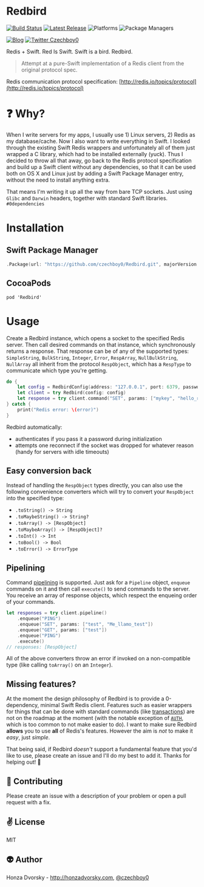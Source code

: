 # Redbird

[![Build Status](https://travis-ci.org/czechboy0/Redbird.svg?branch=master)](https://travis-ci.org/czechboy0/Redbird)
[![Latest Release](https://img.shields.io/github/release/czechboy0/redbird.svg)](https://github.com/czechboy0/redbird/releases/latest)
![Platforms](https://img.shields.io/badge/platforms-Linux%20%7C%20OS%20X%20%7C%20iOS%20%7C%20tvOS%20%7C%20watchOS-blue.svg)
![Package Managers](https://img.shields.io/badge/package%20managers-swiftpm%20%7C%20CocoaPods-yellow.svg)

[![Blog](https://img.shields.io/badge/blog-honzadvorsky.com-green.svg)](http://honzadvorsky.com)
[![Twitter Czechboy0](https://img.shields.io/badge/twitter-czechboy0-green.svg)](http://twitter.com/czechboy0)

Redis + Swift. Red Is Swift. Swift is a bird. Redbird.

> Attempt at a pure-Swift implementation of a Redis client from the original protocol spec.

Redis communication protocol specification: [http://redis.io/topics/protocol](http://redis.io/topics/protocol)

# :question: Why?
When I write servers for my apps, I usually use 1) Linux servers, 2) Redis as my database/cache. Now I also want to write everything in Swift. I looked through the existing Swift Redis wrappers and unfortunately all of them just wrapped a C library, which had to be installed externally (yuck). Thus I decided to throw all that away, go back to the Redis protocol specification and build up a Swift client without any dependencies, so that it can be used both on OS X and Linux just by adding a Swift Package Manager entry, without the need to install anything extra.

That means I'm writing it up all the way from bare TCP sockets. Just using `Glibc` and `Darwin` headers, together with standard Swift libraries. `#0dependencies`

# Installation

## Swift Package Manager

```swift
.Package(url: "https://github.com/czechboy0/Redbird.git", majorVersion: 0)
```

## CocoaPods

```
pod 'Redbird'
```

# Usage
Create a Redbird instance, which opens a socket to the specified Redis server. Then call desired commands on that instance, which synchronously returns a response. That response can be of any of the supported types: `SimpleString`, `BulkString`, `Integer`, `Error`, `RespArray`, `NullBulkString`, `NullArray` all inherit from the protocol `RespObject`, which has a `RespType` to communicate which type you're getting.

```swift
do {
	let config = RedbirdConfig(address: "127.0.0.1", port: 6379, password: "foopass")
	let client = try Redbird(config: config)
	let response = try client.command("SET", params: ["mykey", "hello_redis"]).toString() //"OK"
} catch {
	print("Redis error: \(error)")
}
```

Redbird automatically:
- authenticates if you pass it a password during initialization
- attempts one reconnect if the socket was dropped for whatever reason (handy for servers with idle timeouts)

## Easy conversion back

Instead of handling the `RespObject` types directly, you can also use the following convenience converters which will try to convert your `RespObject` into the specified type:
- `.toString() -> String`
- `.toMaybeString() -> String?`
- `.toArray() -> [RespObject]`
- `.toMaybeArray() -> [RespObject]?`
- `.toInt() -> Int`
- `.toBool() -> Bool`
- `.toError() -> ErrorType`

## Pipelining

Command [pipelining](http://redis.io/topics/pipelining) is supported. Just ask for a `Pipeline` object, `enqueue` commands on it and then call `execute()` to send commands to the server. You receive an array of response objects, which respect the enqueing order of your commands.

```swift
let responses = try client.pipeline()
    .enqueue("PING")
    .enqueue("SET", params: ["test", "Me_llamo_test"])
    .enqueue("GET", params: ["test"])
    .enqueue("PING")
    .execute()
// responses: [RespObject]
```

All of the above converters throw an error if invoked on a non-compatible type (like calling `toArray()` on an `Integer`).

## Missing features?

At the moment the design philosophy of Redbird is to provide a 0-dependency, minimal Swift Redis client. Features such as easier wrappers for things that can be done with standard commands (like [transactions](http://redis.io/topics/transactions)) are not on the roadmap at the moment (with the notable exception of [`AUTH`](http://redis.io/commands/auth), which is too common to not make easier to do). I want to make sure Redbird **allows** you to use **all** of Redis's features. However the aim is *not* to make it *easy*, just *simple*. 

That being said, if Redbird *doesn't* support a fundamental feature that you'd like to use, please create an issue and I'll do my best to add it. Thanks for helping out! 🎉

:gift_heart: Contributing
------------
Please create an issue with a description of your problem or open a pull request with a fix.

:v: License
-------
MIT

:alien: Author
------
Honza Dvorsky - http://honzadvorsky.com, [@czechboy0](http://twitter.com/czechboy0)
